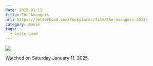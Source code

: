 ```yaml
---
date: 2025-01-11
title: The Avengers
url: https://letterboxd.com/funkylarma/film/the-avengers-2012/
category: movie
tags:
  - Letterboxd
---
```


![](https://a.ltrbxd.com/resized/sm/upload/10/u6/42/pa/cezWGskPY5x7GaglTTRN4Fugfb8-0-600-0-900-crop.jpg?v=9ec74891d9)

Watched on Saturday January 11, 2025.
